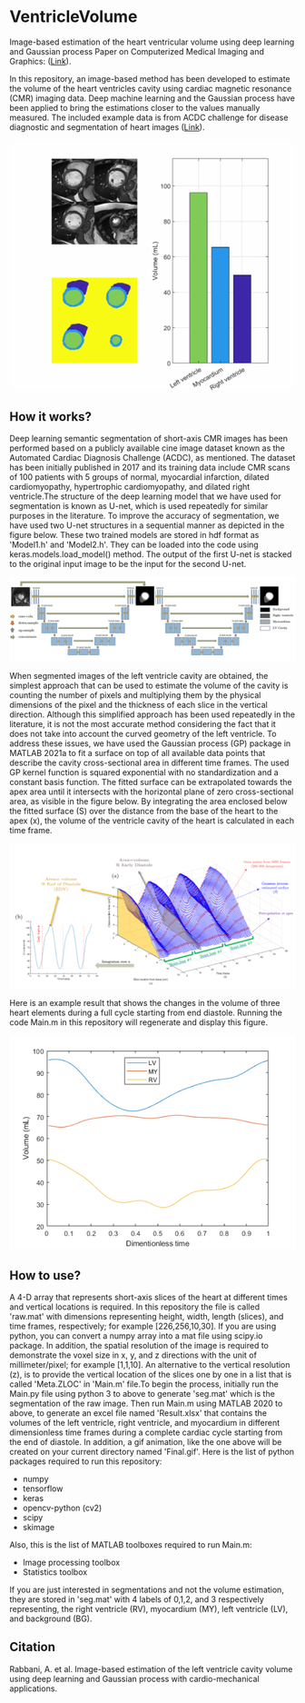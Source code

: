 # VentricleVolume
Image-based estimation of the heart ventricular volume using deep learning and Gaussian process
Paper on Computerized Medical Imaging and Graphics: ([Link](https://www.sciencedirect.com/science/article/pii/S0895611123000216)).

In this repository, an image-based method has been developed to estimate the volume of the heart ventricles cavity using cardiac magnetic resonance (CMR) imaging data. Deep machine learning and the Gaussian process have been applied to bring the estimations closer to the values manually measured. The included example data is from ACDC challenge for disease diagnostic and segmentation of heart images ([Link](https://acdc.creatis.insa-lyon.fr/)). 

![](Images/Final2.gif)

## How it works?
Deep learning semantic segmentation of short-axis CMR images has been performed based on a publicly available cine image dataset known as the Automated Cardiac Diagnosis Challenge (ACDC), as mentioned. The dataset has been initially published in 2017 and its training data include CMR scans of 100 patients with 5 groups of normal, myocardial infarction, dilated cardiomyopathy, hypertrophic cardiomyopathy, and dilated right ventricle.The structure of the deep learning model that we have used for segmentation is known as U-net, which is used repeatedly for similar purposes in the literature. To improve the accuracy of segmentation, we have used two U-net structures in a sequential manner as depicted in the figure below. These two trained models are stored in hdf format as 'Model1.h' and 'Model2.h'. They can be loaded into the code using keras.models.load_model() method. The output of the first U-net is stacked to the original input image to be the input for the second U-net.  

![](Images/1.PNG)

When segmented images of the left ventricle cavity are obtained, the simplest approach that can be used to estimate the volume of the cavity is counting the number of pixels and multiplying them by the physical dimensions of the pixel and the thickness of each slice in the vertical direction. Although this simplified approach has been used repeatedly in the literature, it is not the most accurate method considering the fact that it does not take into account the curved geometry of the left ventricle. To address these issues, we have used the Gaussian process (GP) package in MATLAB 2021a to fit a surface on top of all available data points that describe the cavity cross-sectional area in different time frames. The used GP kernel function is squared exponential with no standardization and a constant basis function. The fitted surface can be extrapolated towards the apex area until it intersects with the horizontal plane of zero cross-sectional area, as visible in the figure below. By integrating the area enclosed below the fitted surface (S) over the distance from the base of the heart to the apex (x), the volume of the ventricle cavity of the heart is calculated in each time frame. 

![](Images/2.PNG)

Here is an example result that shows the changes in the volume of three heart elements during a full cycle starting from end diastole. Running the code Main.m in this repository will regenerate and display this figure. 

![](Images/3.PNG)

## How to use?
A 4-D array that represents short-axis slices of the heart at different times and vertical locations is required. In this repository the file is called 'raw.mat' with dimensions representing height, width, length (slices), and time frames, respectively; for example [226,256,10,30]. If you are using python, you can convert a numpy array into a mat file using scipy.io package. In addition, the spatial resolution of the image is required to demonstrate the voxel size in x, y, and z directions with the unit of millimeter/pixel; for example [1,1,10]. An alternative to the vertical resolution (z), is to provide the vertical location of the slices one by one in a list that is called 'Meta.ZLOC' in 'Main.m' file.To begin the process, initially run the Main.py file using python 3 to above to generate 'seg.mat' which is the segmentation of the raw image. Then run Main.m using MATLAB 2020 to above, to generate an excel file named 'Result.xlsx' that contains the volumes of the left ventricle, right ventricle, and myocardium in different dimensionless time frames during a complete cardiac cycle starting from the end of diastole. In addition, a gif animation, like the one above will be created on your current directory named 'Final.gif'. Here is the list of python packages required to run this repository:
* numpy 
* tensorflow
* keras
* opencv-python (cv2)
* scipy
* skimage

Also, this is the list of MATLAB toolboxes required to run Main.m:
* Image processing toolbox
* Statistics toolbox

If you are just interested in segmentations and not the volume estimation, they are stored in 'seg.mat' with 4 labels of 0,1,2, and 3 respectively representing, the right ventricle (RV), myocardium (MY), left ventricle (LV), and background (BG).  

## Citation
Rabbani, A. et al. Image-based estimation of the left ventricle cavity volume using deep learning and Gaussian process with cardio-mechanical applications. 
